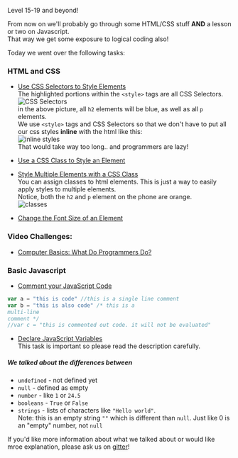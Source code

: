 Level 15-19 and beyond!

From now on we'll probably go through some HTML/CSS stuff **AND** a lesson or two on Javascript.  
That way we get some exposure to logical coding also!  



Today we went over the following tasks:

### HTML and CSS  

  - [Use CSS Selectors to Style Elements](https://www.freecodecamp.com/challenges/use-css-selectors-to-style-elements#?solution=%3Cstyle%3E%0A%20%20h2%20%7B%0A%20%20%20%20color%3A%20blue%3B%0A%20%20%7D%0A%3C%2Fstyle%3E%0A%0A%3Ch2%3ECatPhotoApp%3C%2Fh2%3E%0A%0A%3Cp%3EKitty%20ipsum%20dolor%20sit%20amet%2C%20shed%20everywhere%20shed%20everywhere%20stretching%20attack%20your%20ankles%20chase%20the%20red%20dot%2C%20hairball%20run%20catnip%20eat%20the%20grass%20sniff.%3C%2Fp%3E%0A)  
   The highlighted portions within the `<style>` tags are all CSS Selectors. 
   ![CSS Selectors](http://i.imgur.com/ZIll0Xu.png)   
   in the above picture, all `h2` elements will be blue, as well as all `p` elements.    
   We use `<style>` tags and CSS Selectors so that we don't have to put all our css styles **inline** with the html like this:  
  ![inline styles](http://i.imgur.com/W0sHdff.png)  
  That would take way too long.. and programmers are lazy!

  - [Use a CSS Class to Style an Element](https://www.freecodecamp.com/challenges/use-a-css-class-to-style-an-element#?solution=%0A%3Cstyle%3E%0A%20%20.red-text%20%7B%0A%20%20%20%20color%3A%20red%3B%0A%20%20%7D%0A%3C%2Fstyle%3E%0A%0A%3Ch2%20class%3D%22red-text%22%3ECatPhotoApp%3C%2Fh2%3E%0A%0A%3Cp%3EKitty%20ipsum%20dolor%20sit%20amet%2C%20shed%20everywhere%20shed%20everywhere%20stretching%20attack%20your%20ankles%20chase%20the%20red%20dot%2C%20hairball%20run%20catnip%20eat%20the%20grass%20sniff.%3C%2Fp%3E%0A)  

  - [Style Multiple Elements with a CSS Class](https://www.freecodecamp.com/challenges/style-multiple-elements-with-a-css-class#?solution=%0A%3Cstyle%3E%0A%20%20.red-text%20%7B%0A%20%20%20%20color%3A%20red%3B%0A%20%20%7D%0A%3C%2Fstyle%3E%0A%0A%3Ch2%20class%3D%22red-text%22%3ECatPhotoApp%3C%2Fh2%3E%0A%0A%3Cp%20class%3D%22red-text%22%3EKitty%20ipsum%20dolor%20sit%20amet%2C%20shed%20everywhere%20shed%20everywhere%20stretching%20attack%20your%20ankles%20chase%20the%20red%20dot%2C%20hairball%20run%20catnip%20eat%20the%20grass%20sniff.%3C%2Fp%3E%0A)  
  You can assign classes to html elements. This is just a way to easily apply styles to multiple elements.  
  Notice, both the `h2` and `p` element on the phone are orange.  
  ![classes](http://i.imgur.com/fILnQCG.png)  
  - [Change the Font Size of an Element](https://www.freecodecamp.com/challenges/change-the-font-size-of-an-element#?solution=%0A%3Cstyle%3E%0A%20%20.red-text%20%7B%0A%20%20%20%20color%3A%20red%3B%0A%20%20%7D%0A%20%20p%20%7B%0A%20%20%20%20font-size%3A%2016px%3B%0A%20%20%7D%0A%3C%2Fstyle%3E%0A%0A%3Ch2%20class%3D%22red-text%22%3ECatPhotoApp%3C%2Fh2%3E%0A%0A%3Cp%20class%3D%22red-text%22%3EKitty%20ipsum%20dolor%20sit%20amet%2C%20shed%20everywhere%20shed%20everywhere%20stretching%20attack%20your%20ankles%20chase%20the%20red%20dot%2C%20hairball%20run%20catnip%20eat%20the%20grass%20sniff.%3C%2Fp%3E%0A%0A%3Cp%3EPurr%20jump%20eat%20the%20grass%20rip%20the%20couch%20scratched%20sunbathe%2C%20shed%20everywhere%20rip%20the%20couch%20sleep%20in%20the%20sink%20fluffy%20fur%20catnip%20scratched.%3C%2Fp%3E%0A)  


  


### Video Challenges:  

  - [Computer Basics: What Do Programmers Do?](https://www.freecodecamp.com/videos/what-do-programmers-do)

### Basic Javascript  

  - [Comment your JavaScript Code](https://www.freecodecamp.com/challenges/comment-your-javascript-code#?solution=%2F*%20var%20i%20%3D%200%3B%20%2F%2Fthis%20is%20a%20comment%0Avar%20x%20%3D%200%3B%20*%2F%0A%2F%2Fthis%20is%20a%20comment)  
  ```javascript
  var a = "this is code" //this is a single line comment  
  var b = "this is also code" /* this is a   
  multi-line  
  comment */  
  //var c = "this is commented out code. it will not be evaluated"
  ``` 

  - [Declare JavaScript Variables](https://www.freecodecamp.com/challenges/declare-javascript-variables#?solution=%0A%2F%2F%20Example%0Avar%20myName%3B%0A%0A%2F%2F%20Define%20myName%20below%20this%20line%0A%0A)  
  This task is important so please read the description carefully.  
##### We talked about the differences between  

  * `undefined` - not defined yet  
  * `null` - defined as empty  
  * `number` - like `1` or `24.5`  
  * `booleans` - `True` or `False`  
  * `strings` - lists of characters like `"Hello world"`.  
  Note: this is an empty string `""` which is different than `null`. Just like 0 is an "empty" number, not `null` 


If you'd like more information about what we talked about or would like mroe explanation, please ask us on [gitter](https://gitter.im/Chovin/GuamFreeCodeCamp)!

